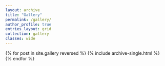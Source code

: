 ```yaml
---
layout: archive
title: "Gallery"
permalink: /gallery/
author_profile: true
entries_layout: grid
collection: gallery
classes: wide
---
```


{% for post in site.gallery reversed %}
  {% include archive-single.html %}
{% endfor %}
